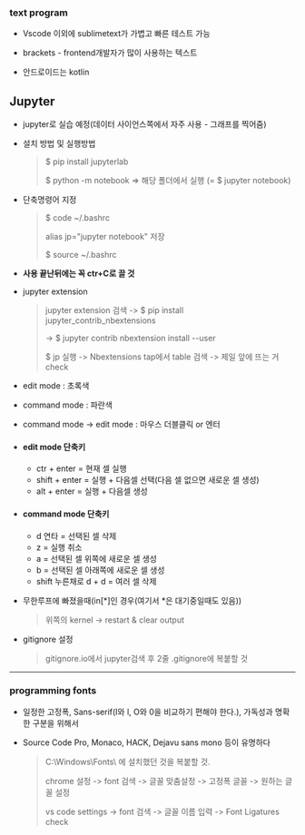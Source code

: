 ### text program

- Vscode 이외에 sublimetext가 가볍고 빠른 테스트 가능
- brackets - frontend개발자가 많이 사용하는 텍스트



- 안드로이드는 kotlin



## Jupyter

- jupyter로 실습 예정(데이터 사이언스쪽에서 자주 사용 - 그래프를 찍어줌)

- 설치 방법 및 실행방법

  > $ pip install jupyterlab
  >
  > $ python -m notebook => 해당 폴더에서 실행 (= $ jupyter notebook)

- 단축명령어 지정

  > $ code ~/.bashrc
  >
  > alias jp="jupyter notebook" 저장
  >
  > $ source ~/.bashrc

- **사용 끝난뒤에는 꼭 ctr+C로 끌 것**

- jupyter extension

  > jupyter extension 검색 -> $ pip install jupyter_contrib_nbextensions
  >
  > -> $ jupyter contrib nbextension install --user
  >
  > $ jp 실행 -> Nbextensions tap에서 table 검색 -> 제일 앞에 뜨는 거 check



- edit mode : 초록색
- command mode : 파란색
- command mode -> edit mode : 마우스 더블클릭 or 엔터



- #### edit mode 단축키

  - ctr + enter = 현재 셀 실행
  - shift + enter = 실행 + 다음셀 선택(다음 셀 없으면 새로운 셀 생성)
  - alt + enter = 실행 + 다음셀 생성

- #### command mode 단축키

  - d 연타 = 선택된 셀 삭제
  - z = 실행 취소
  - a = 선택된 셀 위쪽에 새로운 셀 생성
  - b = 선택된 셀 아래쪽에 새로운 셀 생성
  - shift 누른채로 d + d = 여러 셀 삭제

- 무한루프에 빠졌을때(in[*]인 경우(여기서 *은 대기중일때도 있음))

  > 위쪽의 kernel -> restart & clear output
  
- gitignore 설정

  > gitignore.io에서 jupyter검색 후 2줄 .gitignore에 복붙할 것



-----

### programming fonts

- 일정한 고정폭, Sans-serif(I와 l, O와 0을 비교하기 편해야 한다.), 가독성과 명확한 구분을 위해서

- Source Code Pro, Monaco, HACK, Dejavu sans mono 등이 유명하다

  > C:\Windows\Fonts\ 에 설치했던 것을 복붙할 것.
  >
  > chrome 설정 -> font 검색 -> 글꼴 맞춤설정 -> 고정폭 글꼴 -> 원하는 글꼴 설정
  >
  > vs code settings -> font 검색 ->  글꼴 이름 입력 -> Font Ligatures check
